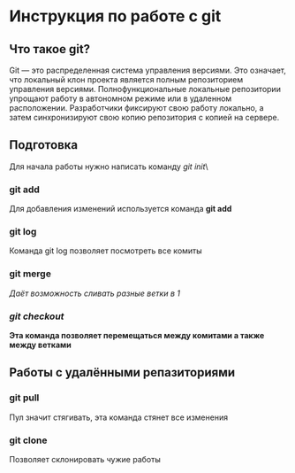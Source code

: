 # Инструкция по работе с git

## Что такое git?
Git — это распределенная система управления версиями. Это означает, что локальный клон проекта является полным репозиторием управления версиями. Полнофункциональные локальные репозитории упрощают работу в автономном режиме или в удаленном расположении. Разработчики фиксируют свою работу локально, а затем синхронизируют свою копию репозитория с копией на сервере.

## Подготовка
Для начала работы нужно написать команду *git init*\


### git add 
Для добавления изменений используется команда **git add**


### git log 
Команда git log позволяет посмотреть все комиты


### git merge 
*Даёт возможность сливать разные ветки в 1*



### *git checkout* 
**Эта команда позволяет перемещаться между комитами а также между ветками**

## **Работы с удалёнными репазиториями**

### git pull
Пул значит стягивать, эта команда стянет все изменения 

### git clone 
Позволяет склонировать чужие работы 


